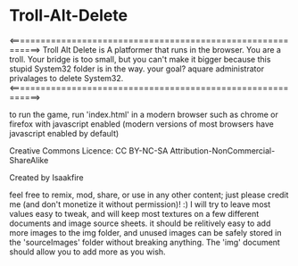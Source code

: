 # Troll-Alt-Delete
 
<============================================================>
Troll Alt Delete is A platformer that runs in the browser.
You are a troll. Your bridge is too small, but you can't make
it bigger because this stupid System32 folder is in the way.
your goal? aquare administrator privalages to delete System32.
<============================================================>

to run the game, run 'index.html' in a modern browser such as
chrome or firefox with javascript enabled (modern versions of
most browsers have javascript enabled by default)

Creative Commons Licence: CC BY-NC-SA
Attribution-NonCommercial-ShareAlike

Created by Isaakfire

feel free to remix, mod, share, or use in any other content; just please credit me (and don't monetize it without permission)! :)
I will try to leave most values easy to tweak, and will keep most textures on a few different documents and image source sheets. it should be relitively easy to add more images to the img folder, and unused images can be safely stored in the 'sourceImages' folder without breaking anything. The 'img' document should allow you to add more as you wish.
